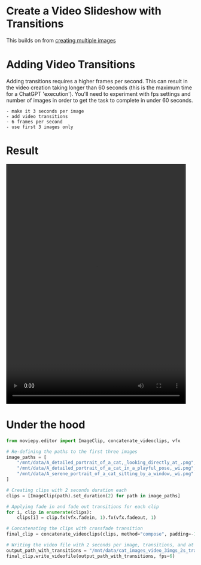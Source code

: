 # Create a Video Slideshow with Transitions

This builds on from [creating multiple images](video%20slideshow.md) 



# Adding Video Transitions

Adding transitions requires a higher frames per second. This can result in the video creation taking longer than 60 seconds (this is the maximum time for a ChatGPT 'execution'). You'll need to experiment with fps settings and number of images in order to get the task to complete in under 60 seconds.

```
- make it 3 seconds per image
- add video transitions
- 6 frames per second
- use first 3 images only
```

# Result
<video width="480" height="640" controls>
  <source src="/image%20creation/assets/video_slideshow_with_transitions.mp4" type="video/mp4">
Your browser does not support the video tag.
</video>


# Under the hood

```python
from moviepy.editor import ImageClip, concatenate_videoclips, vfx

# Re-defining the paths to the first three images
image_paths = [
    "/mnt/data/A_detailed_portrait_of_a_cat,_looking_directly_at_.png",
    "/mnt/data/A_detailed_portrait_of_a_cat_in_a_playful_pose,_wi.png",
    "/mnt/data/A_serene_portrait_of_a_cat_sitting_by_a_window,_wi.png"
]

# Creating clips with 2 seconds duration each
clips = [ImageClip(path).set_duration(2) for path in image_paths]

# Applying fade in and fade out transitions for each clip
for i, clip in enumerate(clips):
    clips[i] = clip.fx(vfx.fadein, 1).fx(vfx.fadeout, 1)

# Concatenating the clips with crossfade transition
final_clip = concatenate_videoclips(clips, method="compose", padding=-1)

# Writing the video file with 2 seconds per image, transitions, and at 6 fps
output_path_with_transitions = "/mnt/data/cat_images_video_3imgs_2s_transitions_6fps.mp4"
final_clip.write_videofile(output_path_with_transitions, fps=6)

```